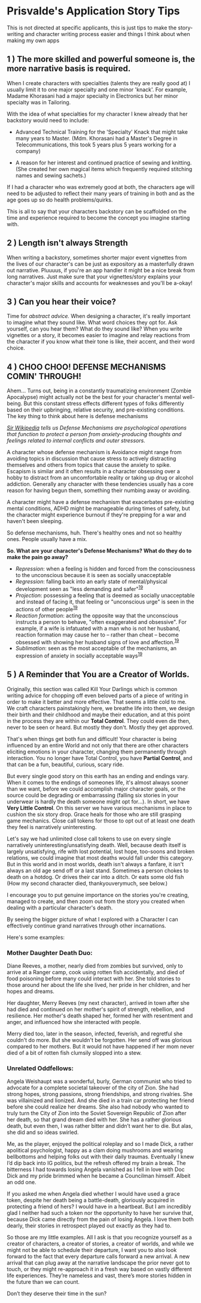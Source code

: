 # Prisvalde's Application Story Tips

This is not directed at specific applicants, this is just tips to make the story-writing and character writing process easier and things I think about when making my own apps

## 1 ) The more skilled and powerful someone is, the more narrative basis is required.

When I create characters with specialties (talents they are really good at) I usually limit it to one major specialty and one minor 'knack'. For example, Madame Khorasani had a major specialty in Electronics but her minor specialty was in Tailoring.

With the idea of what specialties for my character I knew already that her backstory would need to include: 

* Advanced Technical Training for the 'Specialty' Knack that might take many years to Master. (Mdm. Khorasani had a Master's Degree in Telecommunications, this took 5 years plus 5 years working for a company)

* A reason for her interest and continued practice of sewing and knitting.
(She created her own magical items which frequently required stitching names and sewing sachets.)

If I had a character who was extremely good at both, the characters age will need to be adjusted to reflect their many years of training in both and as the age goes up so do health problems/quirks.

This is all to say that your characters backstory can be scaffolded on the time and experience required to become the concept you imagine starting with.

## 2 ) Length isn't always Strength

When writing a backstory, sometimes shorter major event vignettes from the lives of our character's can be just as expository as a masterfully drawn out narrative. Pluuuus, if you're an app handler it might be a nice break from long narratives. Just make sure that your vignettes/story explains your character's major skills and accounts for weaknesses and you'll be a-okay!

## 3 ) Can you hear their voice?

Time for *abstract advice.* When designing a character, it's really important to imagine what they sound like. What word choices they opt for. Ask yourself, can you hear them? What do they sound like? When you write vignettes or a story, it becomes easier to imagine and relay reactions from the character if you know what their tone is like, their accent, and their word choice.

## 4 ) CHOO CHOO! DEFENSE MECHANISMS COMIN' THROUGH!

Ahem... Turns out, being in a constantly traumatizing environment (Zombie Apocalypse) might actually not be the best for your character's mental well-being. But this constant stress effects different types of folks differently based on their upbringing, relative security, and pre-existing conditions. The key thing to think about here is defense mechanisms

*[Sir Wikipedia](https://en.wikipedia.org/wiki/Defence_mechanism) tells us Defense Mechanisms are psychological operations that function to protect a person from anxiety-producing thoughts and feelings related to internal conflicts and outer stressors.*

A character whose defense mechanism is Avoidance might range from avoiding topics in discussion that cause stress to actively distracting themselves and others from topics that cause the anxiety to spike. Escapism is similar and it often results in a character obsessing over a hobby to distract from an uncomfortable reality or taking up drug or alcohol addiction. Generally any character with these tendencies usually has a core reason for having begun them, something their numbing away or avoiding. 

A character might have a defense mechanism that exacerbates pre-existing mental conditions, ADHD might be manageable during times of safety, but the character might experience burnout if they're prepping for a war and haven't been sleeping. 

So defense mechanisms, huh. There's healthy ones and not so healthy ones. People usually have a mix.

**So. What are your character's Defense Mechanisms? What do they do to make the pain go away?**

* *Repression*: when a feeling is hidden and forced from the consciousness to the unconscious because it is seen as socially unacceptable
* *Regression*: falling back into an early state of mental/physical development seen as "less demanding and safer"<sup>[19](https://en.wikipedia.org/wiki/Defence_mechanism#cite_note-Hock,_Roger_R_2013-19)</sup>
* *Projection*: possessing a feeling that is deemed as socially unacceptable and instead of facing it, that feeling or "unconscious urge" is seen in the actions of other people<sup>[19](https://en.wikipedia.org/wiki/Defence_mechanism#cite_note-Hock,_Roger_R_2013-19)</sup>
* *Reaction formation*: acting the opposite way that the unconscious instructs a person to behave, "often exaggerated and obsessive". For example, if a wife is infatuated with a man who is not her husband, reaction formation may cause her to – rather than cheat – become obsessed with showing her husband signs of love and affection.<sup>[19](https://en.wikipedia.org/wiki/Defence_mechanism#cite_note-Hock,_Roger_R_2013-19)</sup>
* *Sublimation*: seen as the most acceptable of the mechanisms, an expression of anxiety in socially acceptable ways<sup>[19](https://en.wikipedia.org/wiki/Defence_mechanism#cite_note-Hock,_Roger_R_2013-19)</sup>

## 5 ) A Reminder that You are a Creator of Worlds.

Originally, this section was called Kill Your Darlings which is common writing advice for chopping off even beloved parts of a piece of writing in order to make it better and more effective. That seems a little cold to me. We craft characters painstakingly here, we breathe life into them, we design their birth and their childhood and maybe their education, and at this point in the process they are within our **Total Control**. They could even die then, never to be seen or heard. But mostly they don't. Mostly they get approved.

That's when things get both fun and difficult! Your character is being influenced by an entire World and not only that there are other characters eliciting emotions in your character, changing them permanently through interaction. You no longer have Total Control, you have **Partial Control**, and that can be a fun, beautiful, curious, scary ride. 

But every single good story on this earth has an ending and endings vary. When it comes to the endings of someones life, it's almost always sooner than we want, before we could accomplish major character goals, or the source could be degrading or embarrassing (falling six stories in your underwear is hardly the death someone might opt for...). In short, we have **Very Little Control**. On this server we have various mechanisms in place to cushion the six story drop. Grace heals for those who are still grasping game mechanics. Close call tokens for those to opt out of at least one death they feel is narratively uninteresting. 

Let's say we had unlimited close call tokens to use on every single narratively uninteresting/unsatisfying death. Well, because death itself is largely unsatisfying, rife with lost potential, lost hope, too-soons and broken relations, we could imagine that most deaths would fall under this category. But in this world and in most worlds, death isn't always a fanfare, it isn't always an old age send off or a last stand. Sometimes a person chokes to death on a hotdog. Or drives their car into a ditch. Or eats some old fish (How my second character died, thankyouverymuch, see below.) 

I encourage you to put genuine importance on the stories you're creating, managed to create, and then zoom out from the story you created when dealing with a particular character's death. 

By seeing the bigger picture of what I explored with a Character I can effectively continue grand narratives through other incarnations. 

Here's some examples:

### Mother Daughter Death Duo: 
  Diane Reeves, a mother, nearly died from zombies but survived, only to arrive at a Ranger camp, cook using rotten fish accidentally, and died of food poisoning before many could interact with her. She told stories to those around her about the life she lived, her pride in her children, and her hopes and dreams.

  Her daughter, Merry Reeves  (my next character), arrived in town after she had died and continued on her mother's spirit of strength, rebellion, and resilience. Her mother's death shaped her, formed her with resentment and anger, and influenced how she interacted with people. 

  Merry died too, later in the season, infected, feverish, and regretful she couldn't do more. But she wouldn't be forgotten. Her send off was glorious compared to her mothers. But it would not have happened if her mom never died of a bit of rotten fish clumsily slopped into a stew. 


### Unrelated Oddfellows: 
  Angela Weishaupt was a wonderful, burly, German communist who tried to advocate for a complete societal takeover of the city of Zion. She had strong hopes, strong passions, strong friendships, and strong rivalries. She was villainized and lionized. And she died in a train car protecting her friend before she could realize her dreams. She also had nobody who wanted to truly turn the City of Zion into the Soviet Sovereign Republic of Zion after her death, so that grand dream died with her. She has a rather glorious death, but even then, I was rather bitter and didn’t want her to die. But alas, she did and so ideas swirled.

  Me, as the player, enjoyed the political roleplay and so I made Dick, a rather apolitical psychologist, happy as a clam doing mushrooms and wearing bellbottoms and helping folks out with their daily traumas. Eventually I knew I’d dip back into IG politics, but the refresh offered my brain a break. The bitterness I had towards losing Angela vanished as I fell in love with Doc Dick and my pride brimmed when he became a Councilman himself. Albeit an odd one. 

  If you asked me when Angela died whether I would have used a grace token, despite her death being a battle-death, gloriously acquired in protecting a friend of hers?  I would have in a heartbeat. But I am incredibly glad I neither had such a token nor the opportunity to have her survive that, because Dick came directly from the pain of losing Angela. I love them both dearly, their stories in retrospect played out exactly as they had to.


So those are my little examples. All I ask is that you recognize yourself as a creator of characters, a creator of stories, a creator of worlds, and while we might not be able to schedule their departure, I want you to also look forward to the fact that every departure calls forward a new arrival. A new arrival that can plug away at the narrative landscape the prior never got to touch, or they might re-approach it in a fresh way based on vastly different life experiences. They’re nameless and vast, there’s more stories hidden in the future than we can count. 

Don’t they deserve their time in the sun?

